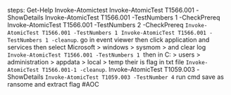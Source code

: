steps:
Get-Help Invoke-Atomictest
Invoke-AtomicTest T1566.001 -ShowDetails
Invoke-AtomicTest T1566.001 -TestNumbers 1 -CheckPrereq
Invoke-AtomicTest T1566.001 -TestNumbers 2 -CheckPrereq
`Invoke-AtomicTest T1566.001 -TestNumbers 1` 
`Invoke-AtomicTest T1566.001 -TestNumbers 1 -cleanup`.
go in event viewer  then click application and services
then select Microsoft > windows > sysmom > and clear log
`Invoke-AtomicTest T1566.001 -TestNumbers 1` 
then in C: > users > administration > appdata > local > temp  their is flag in txt file
`Invoke-AtomicTest T1566.001-1 -cleanup`.
Invoke-AtomicTest T1059.003 -ShowDetails
`Invoke-AtomicTest T1059.003 -TestNumber 4` run cmd save as ransome and extract flag
#AOC 
